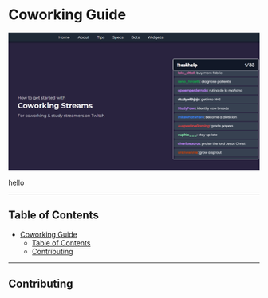 # Coworking Guide

[![Coworking website](public/assets/cowo.webp)](https://coworking-guide.vercel.app/)

hello

---

## Table of Contents

- [Coworking Guide](#coworking-guide)
  - [Table of Contents](#table-of-contents)
  - [Contributing](#contributing)

---

## Contributing

